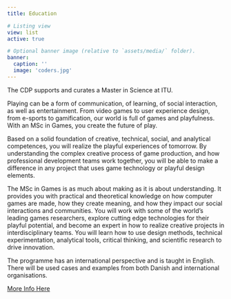 ```yaml
---
title: Education

# Listing view
view: list
active: true

# Optional banner image (relative to `assets/media/` folder).
banner:
  caption: ''
  image: 'coders.jpg'
---
```

The CDP supports and curates a Master in Science at ITU.

Playing can be a form of communication, of learning, of social interaction, as well as entertainment. From video games to user experience design, from e-sports to gamification, our world is full of games and playfulness. With an MSc in Games, you create the future of play.

Based on a solid foundation of creative, technical, social, and analytical competences, you will realize the playful experiences of tomorrow. By understanding the complex creative process of game production, and how professional development teams work together, you will be able to make a difference in any project that uses game technology or playful design elements.

 
The MSc in Games is as much about making as it is about understanding. It provides you with practical and theoretical knowledge on how computer games are made, how they create meaning, and how they impact our social interactions and communities. You will work with some of the world’s leading games researchers, explore cutting edge technologies for their playful potential, and become an expert in how to realize creative projects in interdisciplinary teams. You will learn how to use design methods, technical experimentation, analytical tools, critical thinking, and scientific research to drive innovation.

The programme has an international perspective and is taught in English. There will be used cases and examples from both Danish and international organisations.

[More Info Here](https://en.itu.dk/Programmes/MSc-Programmes/Games)